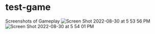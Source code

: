 # test-game

Screenshots of Gameplay
![Screen Shot 2022-08-30 at 5 53 56 PM](https://user-images.githubusercontent.com/86730331/187550612-927696b0-2691-41d5-8c96-86d81f51c8f0.png)
![Screen Shot 2022-08-30 at 5 54 01 PM](https://user-images.githubusercontent.com/86730331/187550616-dd395188-5465-4643-b0f9-0c2a840abeea.png)

